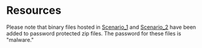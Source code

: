 # Resources
Please note that binary files hosted in [Scenario_1](/apt29/Resources/Scenario_1) and [Scenario_2](/apt29/Resources/Scenario_2) have been added to password protected zip files.  The password for these files is "malware."